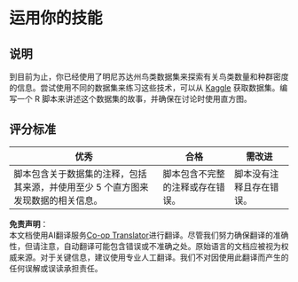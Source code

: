 <!--
CO_OP_TRANSLATOR_METADATA:
{
  "original_hash": "a233d542512136c4dd29aad38ca0175f",
  "translation_date": "2025-08-24T13:47:02+00:00",
  "source_file": "3-Data-Visualization/R/10-visualization-distributions/assignment.md",
  "language_code": "zh"
}
-->
# 运用你的技能

## 说明

到目前为止，你已经使用了明尼苏达州鸟类数据集来探索有关鸟类数量和种群密度的信息。尝试使用不同的数据集来练习这些技术，可以从 [Kaggle](https://www.kaggle.com/) 获取数据集。编写一个 R 脚本来讲述这个数据集的故事，并确保在讨论时使用直方图。

## 评分标准

优秀 | 合格 | 需改进
--- | --- | --- |
脚本包含关于数据集的注释，包括其来源，并使用至少 5 个直方图来发现数据的相关信息。 | 脚本包含不完整的注释或存在错误。 | 脚本没有注释且存在错误。

**免责声明**：  
本文档使用AI翻译服务[Co-op Translator](https://github.com/Azure/co-op-translator)进行翻译。尽管我们努力确保翻译的准确性，但请注意，自动翻译可能包含错误或不准确之处。原始语言的文档应被视为权威来源。对于关键信息，建议使用专业人工翻译。我们不对因使用此翻译而产生的任何误解或误读承担责任。